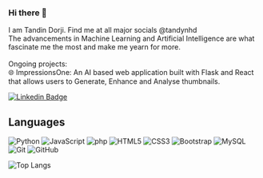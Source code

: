 ### Hi there 👋
I am Tandin Dorji. Find me at all major socials @tandynhd <br />
The advancements in Machine Learning and Artificial Intelligence are what fascinate me the most and make me yearn for more.<br />
<br />
Ongoing projects:<br />
🌐 ImpressionsOne: An AI based web application built with Flask and React that allows users to Generate, Enhance and Analyse thumbnails.<br />


[![Linkedin Badge](https://img.shields.io/badge/-Tandin%20Dorji-blue?style=flat-square&logo=Linkedin&logoColor=white&link=https://www.linkedin.com/in/tandynhd/)](https://www.linkedin.com/in/tandynhd/)

## Languages

![Python](https://img.shields.io/badge/-Python-black?style=flat-square&logo=Python)
![JavaScript](https://img.shields.io/badge/-JavaScript-black?style=flat-square&logo=javascript)
![php](https://img.shields.io/badge/-php-black?style=flat-square&logo=php)
![HTML5](https://img.shields.io/badge/-HTML5-E34F26?style=flat-square&logo=html5&logoColor=white)
![CSS3](https://img.shields.io/badge/-CSS3-1572B6?style=flat-square&logo=css3)
![Bootstrap](https://img.shields.io/badge/-Bootstrap-563D7C?style=flat-square&logo=bootstrap)
![MySQL](https://img.shields.io/badge/-MySQL-black?style=flat-square&logo=mysql)
![Git](https://img.shields.io/badge/-Git-black?style=flat-square&logo=git)
![GitHub](https://img.shields.io/badge/-GitHub-181717?style=flat-square&logo=github)

<!-- ![Github Stats](https://github-readme-stats.vercel.app/api?username=Himaw&count_private=true&show_icons=true&include_all_commits=true) -->
![Top Langs](https://github-readme-stats.vercel.app/api/top-langs/?username=tandynhd&hide=TeX&layout=compact)
